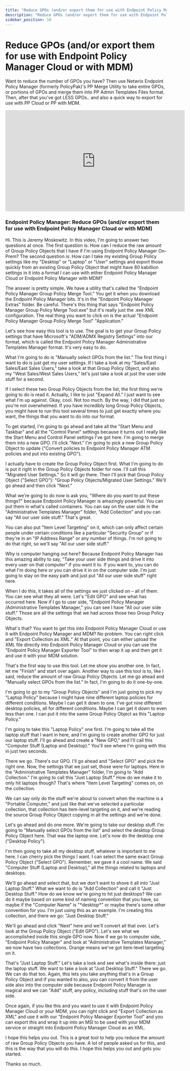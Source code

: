 ```yaml
---
title: "Reduce GPOs (and/or export them for use with Endpoint Policy Manager Cloud or with MDM)"
description: "Reduce GPOs (and/or export them for use with Endpoint Policy Manager Cloud or with MDM)"
sidebar_position: 10
---
```

# Reduce GPOs (and/or export them for use with Endpoint Policy Manager Cloud or with MDM)

Want to reduce the number of GPOs you have? Then use Netwrix Endpoint Policy Manager (formerly
PolicyPak)'s PP Merge Utility to take entire GPOs, or portions of GPOs and merge them into PP Admin
Templates Files format. Then, after that you've got LESS GPOs.. and also a quick way to export for
use with PP Cloud or PP with MDM.

<iframe width="560" height="315" src="https://www.youtube.com/embed/a1QE8ljmGFA" title="Endpoint Policy Manager: Reduce GPOs (and/or export them for use with Endpoint Policy Manager Cloud or with MDM)" frameborder="0" allow="accelerometer; autoplay; clipboard-write; encrypted-media; gyroscope; picture-in-picture; web-share" allowfullscreen="1"></iframe>

### Endpoint Policy Manager: Reduce GPOs (and/or export them for use with Endpoint Policy Manager Cloud or with MDM)

Hi. This is Jeremy Moskowitz. In this video, I'm going to answer two questions at once. The first
question is: How can I reduce the raw amount of Group Policy Objects that I have if I'm using
Endpoint Policy Manager On-Prem? The second question is: How can I take my existing Group Policy
settings like my "Desktop" or "Laptop" or "User" settings and export those quickly from an existing
Group Policy Object that might have 80 kabillion settings in it into a format I can use with either
Endpoint Policy Manager Cloud or Endpoint Policy Manager with MDM?

The answer is pretty simple. We have a utility that's called the "Endpoint Policy Manager Group
Policy Merge Tool." You get it when you download the Endpoint Policy Manager bits. It's in the
"Endpoint Policy Manager Extras" folder. Be careful. There's this thing that says "Endpoint Policy
Manager Group Policy Merge Tool.exe" but it's really just the .exe XML configuration. The real thing
you want to click on is the actual "Endpoint Policy Manager Group Policy Merge Tool" "Application."

Let's see how easy this tool is to use. The goal is to get your Group Policy settings that have
Microsoft's "ADM/ADMX Registry Settings" into our format, which is called the Endpoint Policy
Manager Administrative Templates Manager format. It's very easy to do.

What I'm going to do is "Manually select GPOs from the list." The first thing I want to do is just
get my user settings. If I take a look at my "Sales/East Sales/East Sales Users," take a look at
that Group Policy Object, and also my "West Sales/West Sales Users," let's just take a look at just
the user side stuff for a second.

If I select these two Group Policy Objects from the list, the first thing we're going to do is read
it. Actually, I like to just "Expand All." I just want to see what I'm up against. Okay, cool. Not
too much. By the way, I did that just so you're not overwhelmed. If you have incredibly long Group
Policy Objects, you might have to run this tool several times to just get exactly where you want,
the things that you want to do into our format.

To get started, I'm going to go ahead and take all the "Start Menu and Taskbar" and all the "Control
Panel" settings because it turns out I really like the Start Menu and Control Panel settings I've
got here. I'm going to merge them into a new GPO. I'll click "Next." I'm going to pick a new Group
Policy Object to update ("Convert policies to Endpoint Policy Manager ATM policies and put into
existing GPO").

I actually have to create the Group Policy Object first. What I'm going to do is put it right in the
Group Policy Objects folder for now. I'll call this "Migrated User Settings." So it will go there.
Then I'll pick that Group Policy Object ("Select GPO"): "Group Policy Objects/Migrated User
Settings." We'll go ahead and then click "Next."

What we're going to do now is ask you, "Where do you want to put these things?" because Endpoint
Policy Manager is amazingly powerful. You can put them in what's called containers. You can say on
the user side in the "Administrative Templates Manager" folder, "Add Collection" and you can say
"All our user side stuff." That's great.

You can also put "Item Level Targeting" on it, which can only affect certain people under certain
conditions like a particular "Security Group" or if they're in an "IP Address Range" or any number
of things. I'm not going to do that right, so we'll say "All our user side stuff."

Why is computer hanging out here? Because Endpoint Policy Manager has this amazing ability to say,
"Take your user side things and drive it into every user on that computer" if you want it to. If you
want to, you can do what I'm doing here or you can drive it in on the computer side. I'm just going
to stay on the easy path and just put "All our user side stuff" right here.

When I do this, it takes all of the settings we just clicked on – all of them. You can see what they
all were. Let's "Edit GPO" and see what has occurred here. Now if I go to user side, "Endpoint
Policy Manager /Administrative Templates Manager," you can see I have "All our user side stuff."
Those are all the settings that we had across those two Group Policy Objects.

What's that? You want to get this into Endpoint Policy Manager Cloud or use it with Endpoint Policy
Manager and MDM? No problem. You can right click and "Export Collection as XML." At that point, you
can either upload the XML file directly into Endpoint Policy Manager Cloud or you can use the
"Endpoint Policy Manager Exporter Tool" to then wrap it up and then get it and use it with your MDM
solution.

That's the first way to use this tool. Let me show you another one. In fact, let me "Finish" and
start over again. Another way to use this tool is to, like I said, reduce the amount of raw Group
Policy Objects. Let me go ahead and "Manually select GPOs from the list." In fact, I'm going to do
it one-by-one.

I'm going to go to my "Group Policy Objects" and I'm just going to pick my "Laptop Policy" because I
might have nine different laptop policies for different conditions. Maybe I can get it down to one.
I've got nine different desktop policies, all for different conditions. Maybe I can get it down to
even less than one. I can put it into the same Group Policy Object as this "Laptop Policy."

I'm going to take this "Laptop Policy" one first. I'm going to take all the laptop stuff that I want
in here, and I'm going to create another GPO for just our laptop stuff. I'll go ahead and create a
"New GPO," and I'll call this "Computer Stuff (Laptop and Desktop)." You'll see where I'm going with
this in just two seconds.

There we go. There's our GPO. I'll go ahead and "Select GPO" and pick the right one. Now, the
settings that we just set, those were for laptops. Here in the "Administrative Templates Manager"
folder, I'm going to "Add Collection." I'm going to call this "Just Laptop Stuff." How do we make it
to only hit laptops though? That's where "Item Level Targeting" comes on, on the collection.

We can say only do the stuff we're about to convert when the machine is a "Portable Computer," and
just like that we've selected a particular collection, that collection has item-level targeting on
it, and we're reading the source Group Policy Object copying in all the settings and we're done.

Let's go ahead and do one more. We're going to take our desktop stuff. I'm going to "Manually select
GPOs from the list" and select the desktop Group Policy Object here. That was the laptop one. Let's
now do the desktop one ("Desktop Policy").

I'm then going to take all my desktop stuff, whatever is important to me here. I can cherry pick the
things I want. I can select the same exact Group Policy Object ("Select GPO"). Remember, we gave it
a cool name. We said "Computer Stuff (Laptop and Desktop)," all the things related to laptops and
desktops.

We'll go ahead and select that, but we don't want to shove it all into "Just Laptop Stuff." What we
want to do is "Add Collection" and call it "Just Desktop Stuff." How do we know we're going to hit
just desktops? We can do it maybe based on some kind of naming convention that you have, so maybe if
the "Computer Name" is "\*desktop\*" or maybe there's some other convention for you. I'm just using
this as an example. I'm creating this collection, and there we go: "Just Desktop Stuff."

We'll go ahead and click "Next" here and we'll convert all that over. Let's look at the Group Policy
Object ("Edit GPO"). Let's see what we accomplished inside this single GPO now. Now if we go to
computer side, "Endpoint Policy Manager" and look at "Administrative Templates Manager," we now have
two collections. Orange means we've got item-level targeting on it.

That's "Just Laptop Stuff." Let's take a look and see what's inside there: just the laptop stuff. We
want to take a look at "Just Desktop Stuff." There we go. We can do that too. Again, this lets you
take anything that's in a Group Policy Object and if you wanted to also, you can convert it from the
user side also into the computer side because Endpoint Policy Manager is magical and we can "Add"
stuff, any policy, including stuff that's on the user side.

Once again, if you like this and you want to use it with Endpoint Policy Manager Cloud or your MDM,
you can right click and "Export Collection as XML" and use it with our "Endpoint Policy Manager
Exporter Tool" and you can export this and wrap it up into an MSI to be used with your MDM service
or straight into Endpoint Policy Manager Cloud as an XML.

I hope this helps you out. This is a great tool to help you reduce the amount of raw Group Policy
Objects you have. A lot of people asked us for this, and this is the way that you will do this. I
hope this helps you out and gets you started.

Thanks so much.
